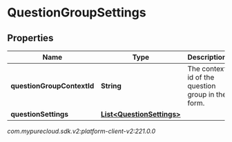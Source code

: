 # QuestionGroupSettings


## Properties

| Name | Type | Description | Notes |
| ------------ | ------------- | ------------- | ------------- |
| **questionGroupContextId** | **String** | The context id of the question group in the form. |  [optional] |
| **questionSettings** | [**List&lt;QuestionSettings&gt;**](QuestionSettings) |  |  [optional] |




_com.mypurecloud.sdk.v2:platform-client-v2:221.0.0_
